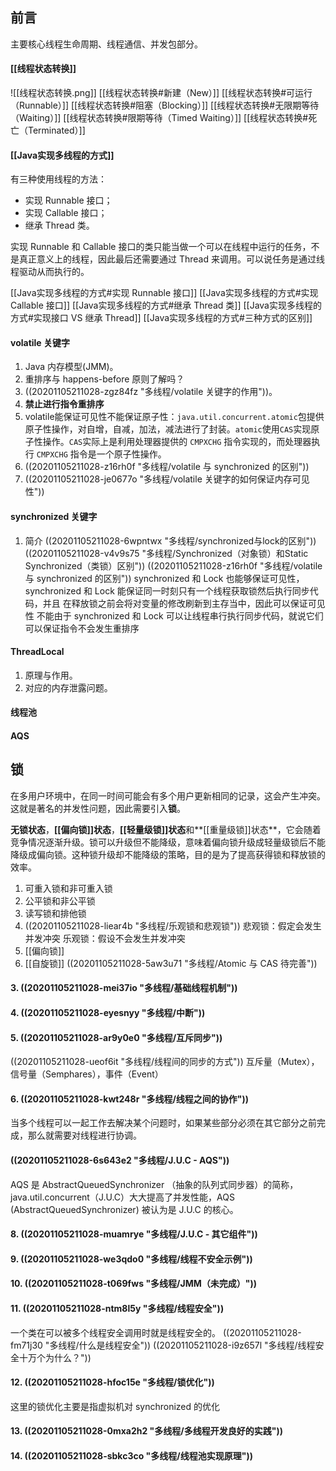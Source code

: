 ## 前言

主要核心线程生命周期、线程通信、并发包部分。

#### [[线程状态转换]]

![[线程状态转换.png]]
[[线程状态转换#新建（New）]]
[[线程状态转换#可运行（Runnable）]]
[[线程状态转换#阻塞（Blocking）]]
[[线程状态转换#无限期等待（Waiting）]]
[[线程状态转换#限期等待（Timed Waiting）]]
[[线程状态转换#死亡（Terminated）]]

#### [[Java实现多线程的方式]]

有三种使用线程的方法：

- 实现 Runnable 接口；
- 实现 Callable 接口；
- 继承 Thread 类。

实现 Runnable 和 Callable 接口的类只能当做一个可以在线程中运行的任务，不是真正意义上的线程，因此最后还需要通过 Thread 来调用。可以说任务是通过线程驱动从而执行的。

[[Java实现多线程的方式#实现 Runnable 接口]]
[[Java实现多线程的方式#实现 Callable 接口]]
[[Java实现多线程的方式#继承 Thread 类]]
[[Java实现多线程的方式#实现接口 VS 继承 Thread]]
[[Java实现多线程的方式#三种方式的区别]]

#### volatile 关键字

1. Java 内存模型(JMM)。
2. 重排序与 happens-before 原则了解吗？
3. ((20201105211028-zgz84fz "多线程/volatile 关键字的作用"))。
4. **禁止进行指令重排序**
5. volatile能保证可见性不能保证原子性：`java.util.concurrent.atomic`包提供原子性操作，对自增，自减，加法，减法进行了封装。`atomic`使用`CAS`实现原子性操作。`CAS`实际上是利用处理器提供的 `CMPXCHG` 指令实现的，而处理器执行 `CMPXCHG` 指令是一个原子性操作。
6. ((20201105211028-z16rh0f "多线程/volatile 与 synchronized 的区别"))
7. ((20201105211028-je0677o "多线程/volatile 关键字的如何保证内存可见性"))

#### synchronized 关键字

1. 简介
   ((20201105211028-6wpntwx "多线程/synchronized与lock的区别"))
   ((20201105211028-v4v9s75 "多线程/Synchronized（对象锁）和Static Synchronized（类锁）区别"))
   ((20201105211028-z16rh0f "多线程/volatile 与 synchronized 的区别"))
   synchronized 和 Lock 也能够保证可见性，synchronized 和 Lock 能保证同一时刻只有一个线程获取锁然后执行同步代码，并且 在释放锁之前会将对变量的修改刷新到主存当中，因此可以保证可见性
   不能由于 synchronized 和 Lock 可以让线程串行执行同步代码，就说它们可以保证指令不会发生重排序

#### ThreadLocal

1. 原理与作用。
2. 对应的内存泄露问题。

#### 线程池

#### AQS

## 锁

在多用户环境中，在同一时间可能会有多个用户更新相同的记录，这会产生冲突。这就是著名的并发性问题，因此需要引入**锁**。

**无锁状态**，**[[偏向锁]]状态**，**[[轻量级锁]]状态**和**[[重量级锁]]状态**，它会随着竞争情况逐渐升级。锁可以升级但不能降级，意味着偏向锁升级成轻量级锁后不能降级成偏向锁。这种锁升级却不能降级的策略，目的是为了提高获得锁和释放锁的效率。

1. 可重入锁和非可重入锁
2. 公平锁和非公平锁
3. 读写锁和排他锁
4. ((20201105211028-liear4b "多线程/乐观锁和悲观锁"))
   悲观锁：假定会发生并发冲突
   乐观锁：假设不会发生并发冲突
5. [[偏向锁]]
6. [[自旋锁]]
   ((20201105211028-5aw3u71 "多线程/Atomic 与 CAS 待完善"))

#### 3. ((20201105211028-mei37io "多线程/基础线程机制"))

#### 4. ((20201105211028-eyesnyy "多线程/中断"))

#### 5. ((20201105211028-ar9y0e0 "多线程/互斥同步"))

((20201105211028-ueof6it "多线程/线程间的同步的方式"))
互斥量（Mutex），信号量（Semphares），事件（Event）

#### 6. ((20201105211028-kwt248r "多线程/线程之间的协作"))

当多个线程可以一起工作去解决某个问题时，如果某些部分必须在其它部分之前完成，那么就需要对线程进行协调。

#### ((20201105211028-6s643e2 "多线程/J.U.C - AQS"))

AQS 是  AbstractQueuedSynchronizer （抽象的队列式同步器）的简称，java.util.concurrent（J.U.C）大大提高了并发性能，AQS (AbstractQueuedSynchronizer) 被认为是 J.U.C 的核心。

#### 8. ((20201105211028-muamrye "多线程/J.U.C - 其它组件"))

#### 9. ((20201105211028-we3qdo0 "多线程/线程不安全示例"))

#### 10. ((20201105211028-t069fws "多线程/JMM（未完成）"))

#### 11. ((20201105211028-ntm8l5y "多线程/线程安全"))

一个类在可以被多个线程安全调用时就是线程安全的。
((20201105211028-fm71j30 "多线程/什么是线程安全"))
((20201105211028-i9z657l "多线程/线程安全十万个为什么？"))

#### 12. ((20201105211028-hfoc15e "多线程/锁优化"))

这里的锁优化主要是指虚拟机对 synchronized 的优化

#### 13. ((20201105211028-0mxa2h2 "多线程/多线程开发良好的实践"))

#### 14. ((20201105211028-sbkc3co "多线程/线程池实现原理"))
